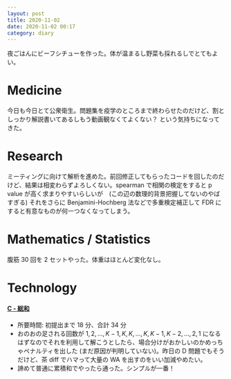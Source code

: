 ```yaml
---
layout: post
title: 2020-11-02
date: 2020-11-02 00:17
category: diary
---
```


夜ごはんにビーフシチューを作った。体が温まるし野菜も採れるしでとてもよい。

# Medicine
今日も今日とて公衆衛生。問題集を疫学のところまで終わらせたのだけど、割としっかり解説書いてあるしもう動画観なくてよくない？ という気持ちになってきた。

# Research
ミーティングに向けて解析を進めた。前回修正してもらったコードを回したのだけど、結果は相変わらずよろしくない。spearman で相関の検定をすると p value が高く求まりやすいらしいが　(この辺の数理的背景把握してないのやばすぎる) それをさらに Benjamini-Hochberg 法などで多重検定補正して FDR にすると有意なものが何一つなくなってしまう。

# Mathematics / Statistics
腹筋 30 回を 2 セットやった。体重はほとんど変化なし。

# Technology

#### [C - 総和](https://atcoder.jp/contests/abc037/tasks/abc037_c)
- 所要時間: 初提出まで 18 分、合計 34 分
- おのおの足される回数が $1, 2, ..., K - 1, K, K, ..., K, K - 1, K - 2, ..., 2, 1$ になるはずなのでそれを利用して解こうとしたら、場合分けがおかしいのかめっちゃペナルティを出した (まだ原因が判明していない)。昨日の D 問題でもそうだけど、茶 diff でハマって大量の WA を出すのをいい加減やめたい。
- 諦めて普通に累積和でやったら通った。シンプルが一番！ 